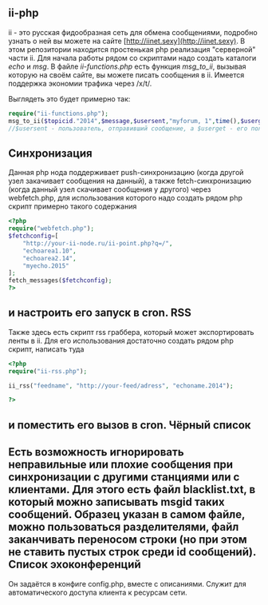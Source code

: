 ii-php
---------------
ii - это русская фидообразная сеть для обмена сообщениями, подробно узнать о ней вы можете на сайте [http://iinet.sexy](http://iinet.sexy). 
В этом репозитории находится простенькая php реализация "серверной" части ii. Для начала работы рядом со скриптами надо создать каталоги *echo* и *msg*. В файле *ii-functions.php* есть функция *msg_to_ii*, вызывая которую на своём сайте, вы можете писать сообщения в ii. Имеется поддержка экономии трафика через /x/t/.

Выглядеть это будет примерно так:  
```php
require("ii-functions.php");
msg_to_ii($topicid."2014",$message,$usersent,"myforum, 1",time(),$userget,$subject,"");
//$usersent - пользователь, отправивший сообщение, а $userget - его получивший.
```
Синхронизация
----------------
Данная php нода поддерживает push-синхронизацию (когда другой узел закачивает сообщения на данный), а также fetch-синхронизацию (когда данный узел скачивает сообщения у другого) через webfetch.php, для использования которого надо создать рядом php скрипт примерно такого содержания
```php
<?php
require("webfetch.php");
$fetchconfig=[
	"http://your-ii-node.ru/ii-point.php?q=/",
	"echoarea1.10",
	"echoarea2.14",
	"myecho.2015"
];
fetch_messages($fetchconfig);
?>
```
и настроить его запуск в cron.
RSS
----------------
Также здесь есть скрипт rss граббера, который может экспортировать ленты в ii. Для его использования достаточно создать рядом php скрипт, написать туда
```php
<?php
require("ii-rss.php");

ii_rss("feedname", "http://your-feed/adress", "echoname.2014");

?>
```
и поместить его вызов в cron.
Чёрный список
---------------
Есть возможность игнорировать неправильные или плохие сообщения при синхронизации с другими станциями или с клиентами. Для этого есть файл blacklist.txt, в который можно записывать msgid таких сообщений. Образец указан в самом файле, можно пользоваться разделителями, файл заканчивать переносом строки (но при этом не ставить пустых строк среди id сообщений).
Список эхоконференций
---------------
Он задаётся в конфиге config.php, вместе с описаниями. Служит для автоматического доступа клиента к ресурсам сети.
